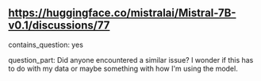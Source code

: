 ## https://huggingface.co/mistralai/Mistral-7B-v0.1/discussions/77

contains_question: yes

question_part: Did anyone encountered a similar issue? I wonder if this has to do with my data or maybe something with how I'm using the model.